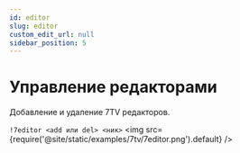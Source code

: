 ```yaml
---
id: editor
slug: editor
custom_edit_url: null
sidebar_position: 5
---
```


# Управление редакторами
Добавление и удаление 7TV редакторов.

`!7editor <add или del> <ник>`
<img src={require('@site/static/examples/7tv/7editor.png').default} />